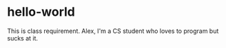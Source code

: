 # hello-world
This is class requirement.
Alex, I'm a CS student who loves to program but sucks at it.
